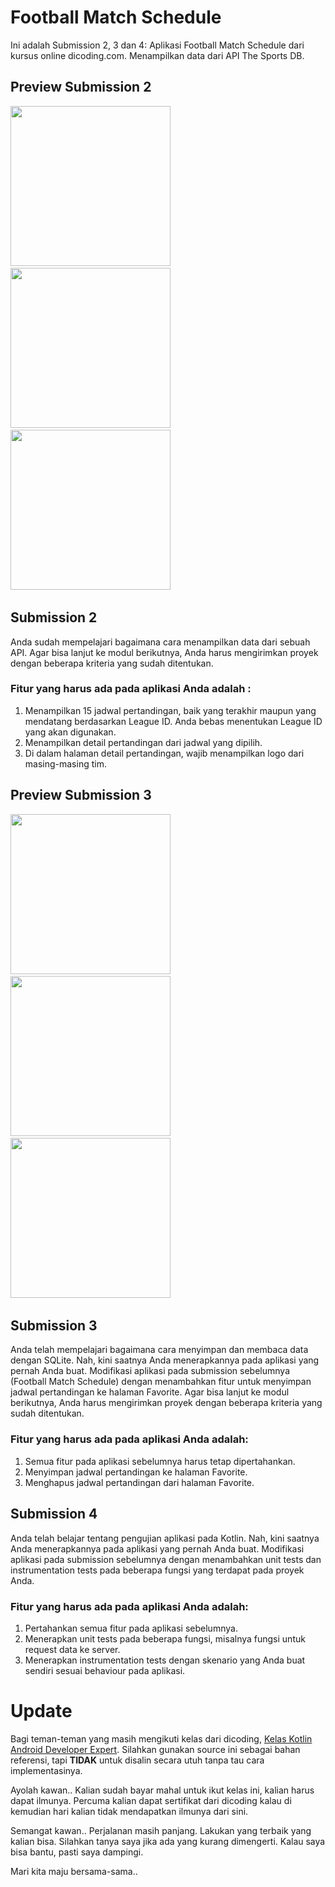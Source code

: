 # Football Match Schedule
Ini adalah Submission 2, 3 dan 4: Aplikasi Football Match Schedule dari kursus online dicoding.com. Menampilkan data dari API The Sports DB.

## Preview Submission 2
<img src="https://github.com/omrobbie/kotlin-football-match-schedule/blob/master/screenshot/preview1.png" width=256/>&nbsp;
<img src="https://github.com/omrobbie/kotlin-football-match-schedule/blob/master/screenshot/preview2.png" width=256/>&nbsp;
<img src="https://github.com/omrobbie/kotlin-football-match-schedule/blob/master/screenshot/preview3.png" width=256/>&nbsp;

## Submission 2
Anda sudah mempelajari bagaimana cara menampilkan data dari sebuah API. Agar bisa lanjut ke modul berikutnya, Anda harus mengirimkan proyek dengan beberapa kriteria yang sudah ditentukan.

### Fitur yang harus ada pada aplikasi Anda adalah :
1. Menampilkan 15 jadwal pertandingan, baik yang terakhir maupun yang mendatang berdasarkan League ID. Anda bebas menentukan League ID yang akan digunakan.
2. Menampilkan detail pertandingan dari jadwal yang dipilih.
3. Di dalam halaman detail pertandingan, wajib menampilkan logo dari masing-masing tim.

## Preview Submission 3
<img src="https://github.com/omrobbie/kotlin-football-match-schedule/blob/master/screenshot/preview4.png" width=256/>&nbsp;
<img src="https://github.com/omrobbie/kotlin-football-match-schedule/blob/master/screenshot/preview5.png" width=256/>&nbsp;
<img src="https://github.com/omrobbie/kotlin-football-match-schedule/blob/master/screenshot/preview6.png" width=256/>&nbsp;

## Submission 3
Anda telah mempelajari bagaimana cara menyimpan dan membaca data dengan SQLite. Nah, kini saatnya Anda menerapkannya pada aplikasi yang pernah Anda buat. Modifikasi aplikasi pada submission sebelumnya (Football Match Schedule) dengan menambahkan fitur untuk menyimpan jadwal pertandingan ke halaman Favorite. Agar bisa lanjut ke modul berikutnya, Anda harus mengirimkan proyek dengan beberapa kriteria yang sudah ditentukan.

### Fitur yang harus ada pada aplikasi Anda adalah:
1. Semua fitur pada aplikasi sebelumnya harus tetap dipertahankan.
2. Menyimpan jadwal pertandingan ke halaman Favorite.
3. Menghapus jadwal pertandingan dari halaman Favorite.

## Submission 4
Anda telah belajar tentang pengujian aplikasi pada Kotlin. Nah, kini saatnya Anda menerapkannya pada aplikasi yang pernah Anda buat. Modifikasi aplikasi pada submission sebelumnya dengan menambahkan unit tests dan instrumentation tests pada beberapa fungsi yang terdapat pada proyek Anda.

### Fitur yang harus ada pada aplikasi Anda adalah:
1. Pertahankan semua fitur pada aplikasi sebelumnya.
2. Menerapkan unit tests pada beberapa fungsi, misalnya fungsi untuk request data ke server.
3. Menerapkan instrumentation tests dengan skenario yang Anda buat sendiri sesuai behaviour pada aplikasi.

# Update
Bagi teman-teman yang masih mengikuti kelas dari dicoding, [Kelas Kotlin Android Developer Expert](https://www.dicoding.com/academies/55 "klik untuk melihat kelas"). Silahkan gunakan source ini sebagai bahan referensi, tapi **TIDAK** untuk disalin secara utuh tanpa tau cara implementasinya.

Ayolah kawan.. Kalian sudah bayar mahal untuk ikut kelas ini, kalian harus dapat ilmunya. Percuma kalian dapat sertifikat dari dicoding kalau di kemudian hari kalian tidak mendapatkan ilmunya dari sini.

Semangat kawan.. Perjalanan masih panjang. Lakukan yang terbaik yang kalian bisa. Silahkan tanya saya jika ada yang kurang dimengerti. Kalau saya bisa bantu, pasti saya dampingi.

Mari kita maju bersama-sama..
